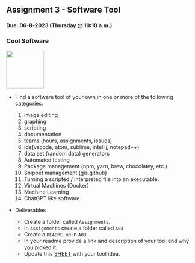 ## Assignment 3 - Software Tool
#### Due: 06-8-2023 (Thursday @ 10:10 a.m.)

### Cool Software

<img src="https://at-cdn-s02.audiotool.com/2018/04/24/users/walkie_talkie/avatar256x256-bd131d734ae54f8ab8e874fab3b5ba55.jpg" width="100">

- Find a software tool of your own in one or more of the following categories:
    1. image editing
    1. graphing
    1. scripting 
    1. documentation
    1. teams (hours, assignments, issues)
    1. ide(vscode, atom, sublime, intellij, notepad++)
    1. data set (random data) generators
    1. Automated testing
    1. Package management (npm, yarn, brew, chocolatey, etc.)
    1. Snippet management (gis.github)
    1. Turning a scripted / interpreted file into an executable. 
    1. Virtual Machines (Docker)
    2. Machine Learning
    3. ChatGPT like software
    
- Deliverables
  - Create a folder called `Assignments`.
  - In `Assignments` create a folder called `A03`
  - Create a `README.md` in `A03`
  - In your readme provide a link and description of your tool and why you picked it.
  - Update this [SHEET](https://docs.google.com/spreadsheets/d/1dQU3eX9xsjlFsrmEZPO9W13fvsBNPVxXuleTPP-Be1Y/edit?usp=sharing) with your tool idea.

  
